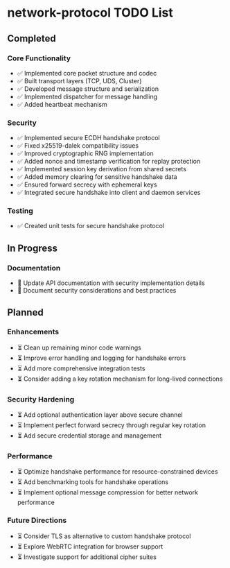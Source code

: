 # network-protocol TODO List

## Completed

### Core Functionality
- ✅ Implemented core packet structure and codec
- ✅ Built transport layers (TCP, UDS, Cluster)
- ✅ Developed message structure and serialization
- ✅ Implemented dispatcher for message handling
- ✅ Added heartbeat mechanism

### Security
- ✅ Implemented secure ECDH handshake protocol
- ✅ Fixed x25519-dalek compatibility issues
- ✅ Improved cryptographic RNG implementation
- ✅ Added nonce and timestamp verification for replay protection
- ✅ Implemented session key derivation from shared secrets
- ✅ Added memory clearing for sensitive handshake data
- ✅ Ensured forward secrecy with ephemeral keys
- ✅ Integrated secure handshake into client and daemon services

### Testing
- ✅ Created unit tests for secure handshake protocol

## In Progress

### Documentation
- 🔄 Update API documentation with security implementation details
- 🔄 Document security considerations and best practices

## Planned

### Enhancements
- ⏳ Clean up remaining minor code warnings
- ⏳ Improve error handling and logging for handshake errors
- ⏳ Add more comprehensive integration tests
- ⏳ Consider adding a key rotation mechanism for long-lived connections

### Security Hardening
- ⏳ Add optional authentication layer above secure channel
- ⏳ Implement perfect forward secrecy through regular key rotation
- ⏳ Add secure credential storage and management

### Performance
- ⏳ Optimize handshake performance for resource-constrained devices
- ⏳ Add benchmarking tools for handshake operations
- ⏳ Implement optional message compression for better network performance

### Future Directions
- ⏳ Consider TLS as alternative to custom handshake protocol
- ⏳ Explore WebRTC integration for browser support
- ⏳ Investigate support for additional cipher suites
